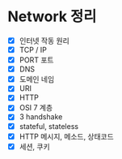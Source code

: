 # Network 정리

- [X] 인터넷 작동 원리
- [X] TCP / IP
- [X] PORT 포트
- [X] DNS
- [X] 도메인 네임
- [X] URI
- [X] HTTP
- [X] OSI 7 계층
- [X] 3 handshake
- [X] stateful, stateless
- [X] HTTP 메시지, 메소드, 상태코드
- [X] 세션, 쿠키

